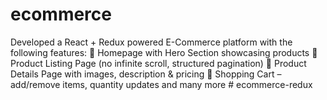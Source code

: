 # ecommerce
Developed a React + Redux powered E-Commerce platform with the following features:  🔹 Homepage with Hero Section showcasing products 🔹 Product Listing Page (no infinite scroll, structured pagination) 🔹 Product Details Page with images, description &amp; pricing 🔹 Shopping Cart – add/remove items, quantity updates and many more
#   e c o m m e r c e - r e d u x  
 